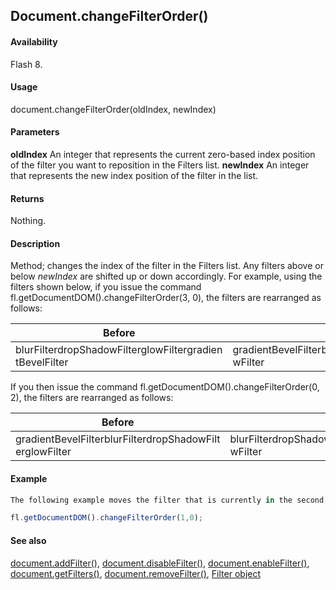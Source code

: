 ## Document.changeFilterOrder()

#### Availability

Flash 8.

#### Usage

document.changeFilterOrder(oldIndex, newIndex)

#### Parameters

**oldIndex** An integer that represents the current zero-based index position of the filter you want to reposition in the Filters list.
**newIndex** An integer that represents the new index position of the filter in the list.

#### Returns

Nothing.

#### Description

Method; changes the index of the filter in the Filters list. Any filters above or below *newIndex* are shifted up or down accordingly. For example, using the filters shown below, if you issue the command fl.getDocumentDOM().changeFilterOrder(3, 0), the filters are rearranged as follows:

| **Before**                                               | **After**                                                |
|----------------------------------------------------------|----------------------------------------------------------|
| blurFilterdropShadowFilterglowFiltergradien tBevelFilter | gradientBevelFilterblurFilterdropShadowFilterglo wFilter |

If you then issue the command fl.getDocumentDOM().changeFilterOrder(0, 2), the filters are rearranged as follows:

| **Before**                                               | **After**                                                |
|----------------------------------------------------------|----------------------------------------------------------|
| gradientBevelFilterblurFilterdropShadowFilt erglowFilter | blurFilterdropShadowFiltergradientBevelFilterglo wFilter |

#### Example

```javascript
The following example moves the filter that is currently in the second position in the Filters list to the first position:

fl.getDocumentDOM().changeFilterOrder(1,0);

```
#### See also

[document.addFilter()](../Document_object/documen3.md), [document.disableFilter()](../Document_object/docume47.md), [document.enableFilter()](../Document_object/docume59.md), [document.getFilters()](../Document_object/docume79.md), [document.removeFilter()](../Document_object/docum270.md), [Filter object](../Filter_object/filter_summary.md)
